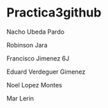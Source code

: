 # Practica3github
Nacho Ubeda Pardo

Robinson Jara

Francisco Jimenez 6J

Eduard Verdeguer Gimenez 

Noel Lopez Montes

Mar Lerin
